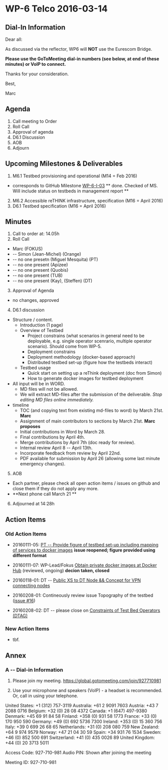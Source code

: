 # WP-6 Telco 2016-03-14

## Dial-In Information

Dear all:

As discussed via the reflector, WP6 will **NOT** use the Eurescom Bridge.

**Please use the GoToMeeting dial-in numbers (see below, at end of these minutes) or VoIP to connect.**

Thanks for your consideration. 

Best,

Marc



## Agenda

1. Call meeting to Order
2. Roll Call
3. Approval of agenda 
4. D6.1 Discussion
5. AOB
6. Adjourn

## Upcoming Milestones & Deliverables

1. M6.1 Testbed provisioning and operational (M14 = Feb 2016)
* corresponds to GitHub Milestone [WP-6-I-03](https://github.com/reTHINK-project/testbeds/milestones/WP-6-I-03:%20%20Initial%20set-up%20of%20testbed%20nodes)
** done.  Checked of MS.  Will include status on testbeds in management report **

2. M6.2 Accessible reTHINK infrastructure, specification (M16 = April 2016)
3. D6.1 Testbed specification (M16 = April 2016)

## Minutes

1. Call to order at: 14.05h
2. Roll Call
* Marc (FOKUS)
* -- Simon (Jean-Michel) (Orange)
* -- no one presetn (Miguel Mesquita) (PT)
* -- no one present (Apizee)
* -- no one present (Quobis)
* -- no one present (TUB)
* -- no one present (Kay), (Steffen) (DT)
3. Approval of Agenda
* no changes, approved

4. D6.1 discussion
* Structure / content.
  * Introduction (1 page)
  * Overview of Testbed
    * Project constrains (what scenarios in general need to be deployable, e.g. single operator scenrario, multiple operator scenario).   Should come from WP-5.
    * Deployment constrains
    * Deployment methodology (docker-based approach)
    * Distributed testbed set-up (figure how the testbeds interact)
  * Testbed usage
    * Quick start on setting up a reThink deployment (doc from Simon)
    * How to generate docker images for testbed deployment
* All input will be in WORD.  
   * MD files will not be allowed.  
   * We will extract MD-files after the submission of the deliverable.  *Stop editing MD files online immediately.*
* timeline
   * TOC (and copying text from existing md-files to word) by March 21st.  **Marc**
   * Assignment of main contributors to sections by March 21st.  **Marc proposes**
   * Initial contributions in Word by March 28.
   * Final contributions by April 4th.
   * Merge contributions by April 7th (doc ready for review).
   * Internal review April 8 -- April 13th.
   * Incorporate feedback from review by April 22nd.
   * PDF available for submission by April 26 (allowing some last minute emergency changes).

5. AOB
* Each partner, please check all open action items / issues on github and close them if they do not apply any more.
* **Next phone call March 21 **

6. Adjourned at 14:28h

## Action Items

### Old Action Items
* 20160111-05: [PT -- Provide figure of testbed set-up including mapping of services to docker images](https://github.com/reTHINK-project/testbeds/issues/26) **issue reopened; figure provided using different format**
* 20160111-07: WP-Lead/Fokus [Obtain private docker images at Docker Hub](https://github.com/reTHINK-project/testbeds/issues/29) (reviewed, ongoing) **decion taken, closed**
* 20160118-01:  DT -- [Public XS to DT Node && Concept for VPN connecting nodes](https://github.com/reTHINK-project/testbeds/issues/30) 

* 20160208-01:  Contineously review issue Topography of the testbed ([issue #16](https://github.com/reTHINK-project/testbeds/issues/16))
* 20160208-02:  DT -- please close on [Constraints of Test Bed Operators (DTAG)](https://github.com/reTHINK-project/testbeds/issues/7)


### New Action Items

* tbf.

## Annex

### A -- Dial-in Information

1.  Please join my meeting.
https://global.gotomeeting.com/join/927710981

2.  Use your microphone and speakers (VoIP) - a headset is recommended. Or, call in using your telephone.

United States: +1 (312) 757-3119
Australia: +61 2 9091 7603
Austria: +43 7 2088 0716
Belgium: +32 (0) 28 08 4372
Canada: +1 (647) 497-9380
Denmark: +45 69 91 84 58
Finland: +358 (0) 931 58 1773
France: +33 (0) 170 950 590
Germany: +49 (0) 692 5736 7300
Ireland: +353 (0) 15 360 756
Italy: +39 0 699 26 68 65
Netherlands: +31 (0) 208 080 759
New Zealand: +64 9 974 9579
Norway: +47 21 04 30 59
Spain: +34 931 76 1534
Sweden: +46 (0) 852 500 691
Switzerland: +41 (0) 435 0026 89
United Kingdom: +44 (0) 20 3713 5011

Access Code: 927-710-981
Audio PIN: Shown after joining the meeting

Meeting ID: 927-710-981

